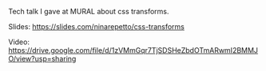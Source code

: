 Tech talk I gave at MURAL about css transforms.

Slides: https://slides.com/ninarepetto/css-transforms

Video: https://drive.google.com/file/d/1zVMmGqr7TjSDSHeZbdOTmARwmI2BMMJO/view?usp=sharing
